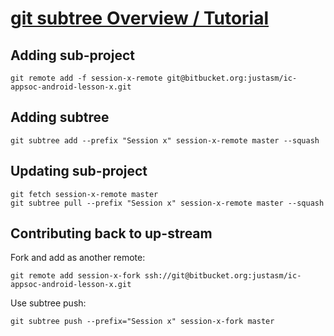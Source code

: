 [git subtree Overview / Tutorial][subtreetut]
=============================================

Adding sub-project
------------------
    git remote add -f session-x-remote git@bitbucket.org:justasm/ic-appsoc-android-lesson-x.git

Adding subtree
--------------
    git subtree add --prefix "Session x" session-x-remote master --squash

Updating sub-project
--------------------
    git fetch session-x-remote master
    git subtree pull --prefix "Session x" session-x-remote master --squash

Contributing back to up-stream
------------------------------
Fork and add as another remote:

    git remote add session-x-fork ssh://git@bitbucket.org:justasm/ic-appsoc-android-lesson-x.git

Use subtree push:

    git subtree push --prefix="Session x" session-x-fork master

[subtreetut]: http://blogs.atlassian.com/2013/05/alternatives-to-git-submodule-git-subtree/